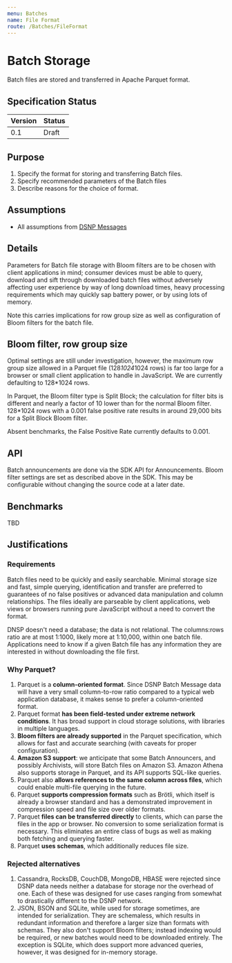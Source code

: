 ```yaml
---
menu: Batches
name: File Format 
route: /Batches/FileFormat
---
```


# Batch Storage
Batch files are stored and transferred in Apache Parquet format.

## Specification Status

| Version | Status |
---------- | ---------
| 0.1     | Draft |

## Purpose
1. Specify the format for storing and transferring Batch files.
1. Specify recommended parameters of the Batch files
1. Describe reasons for the choice of format.

## Assumptions
* All assumptions from [DSNP Messages](/Messages/Overview)

## Details
Parameters for Batch file storage with Bloom filters are to be chosen with client applications in mind; consumer devices must be able to query, download and sift through downloaded batch files without adversely affecting user experience by way of
long download times, heavy processing requirements which may quickly sap battery power, or by using lots of memory.

Note this carries implications for row group size as well as configuration of Bloom filters for the batch file.

## Bloom filter, row group size 
Optimal settings are still under investigation, however, the maximum row group size allowed in a Parquet file (128*1024*1024 rows) is far too large for a browser or small client application to handle in JavaScript. We are currently defaulting to 128*1024 rows.  

In Parquet, the Bloom filter type is Split Block; the calculation for filter bits is different and nearly a factor of 10 lower than for the normal Bloom filter.  128*1024 rows with a 0.001 false positive rate results in around 29,000 bits for a Split Block Bloom filter.

Absent benchmarks, the False Positive Rate currently defaults to 0.001.
 
## API
Batch announcements are done via the SDK API for Announcements.  Bloom filter settings are set as described above in the SDK.  This may be configurable without changing the source code at a later date.  

## Benchmarks
TBD

## Justifications

### Requirements
Batch files need to be quickly and easily searchable. Minimal storage size and fast, simple querying, identification and transfer are preferred to guarantees of no false positives or advanced data manipulation and column relationships.  The files ideally are parseable by client applications, web views or browsers running pure JavaScript without a need to convert the format.

DNSP doesn't need a database; the data is not relational. The columns:rows ratio are  at most 1:1000, likely more at 1:10,000, within one batch file. Applications need to know if a given Batch file has any information they are interested in without downloading the file first.

### Why Parquet?
1. Parquet is a **column-oriented format**. Since DSNP Batch Message data will have a very small column-to-row ratio compared to a typical web application database, it makes sense to prefer a column-oriented format.
1. Parquet format **has been field-tested under extreme network conditions**. It has broad support in cloud storage solutions, with libraries in multiple languages. 
1. **Bloom filters are already supported** in the Parquet specification, which allows for fast and accurate searching (with caveats for proper configuration).
1. **Amazon S3 support**: we anticipate that some Batch Announcers, and possibly Archivists, will store Batch files on Amazon S3. Amazon Athena also supports storage in Parquet, and its API supports SQL-like queries.
1. Parquet also **allows references to the same column across files**, which could enable multi-file querying in the future.
1. Parquet **supports compression formats** such as Brötli, which itself is already a browser standard and has a demonstrated improvement in compression speed and file size over older formats.
1. Parquet **files can be transferred directly** to clients, which can parse the files in the app or browser. No conversion to some serialization format is necessary. This eliminates an entire class of bugs as well as making both fetching and querying faster.
1. Parquet **uses schemas**, which additionally reduces file size.

### Rejected alternatives
1. Cassandra, RocksDB, CouchDB, MongoDB, HBASE were rejected since DSNP data needs neither a database for storage nor the overhead of one. Each of these was designed for use cases ranging from somewhat to drastically different to the DSNP network. 
1. JSON, BSON and SQLite, while used for storage sometimes, are intended for serialization. They are schemaless, which results in redundant information and therefore a larger size than formats with schemas. They also don't support Bloom filters; instead indexing would be required, or new batches would need to be downloaded entirely.  The exception is SQLite, which does support more advanced queries, however, it was designed for in-memory storage.

